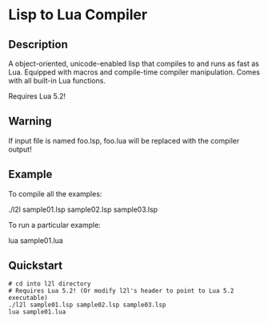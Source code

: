 Lisp to Lua Compiler
====================

Description
-----------
A object-oriented, unicode-enabled lisp that compiles to and runs as fast as Lua. Equipped with macros and compile-time compiler manipulation. Comes with all built-in Lua functions. 

Requires Lua 5.2!

Warning
-------
If input file is named foo.lsp, foo.lua will be replaced with the compiler output! 

Example 
-------
To compile all the examples:

./l2l sample01.lsp sample02.lsp sample03.lsp

To run a particular example:

lua sample01.lua

Quickstart
----------
    # cd into l2l directory
    # Requires Lua 5.2! (Or modify l2l's header to point to Lua 5.2 executable)
    ./l2l sample01.lsp sample02.lsp sample03.lsp
    lua sample01.lua

